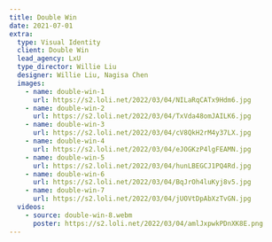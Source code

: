 ```yaml
---
title: Double Win
date: 2021-07-01
extra:
  type: Visual Identity
  client: Double Win
  lead_agency: LxU
  type_director: Willie Liu
  designer: Willie Liu, Nagisa Chen
  images:
    - name: double-win-1
      url: https://s2.loli.net/2022/03/04/NILaRqCATx9Hdm6.jpg
    - name: double-win-2
      url: https://s2.loli.net/2022/03/04/TxVda48omJAILK6.jpg
    - name: double-win-3
      url: https://s2.loli.net/2022/03/04/cV8QkH2rM4y37LX.jpg
    - name: double-win-4
      url: https://s2.loli.net/2022/03/04/eJOGKzP4lgFEAMN.jpg
    - name: double-win-5
      url: https://s2.loli.net/2022/03/04/hunLBEGCJ1PQ4Rd.jpg
    - name: double-win-6
      url: https://s2.loli.net/2022/03/04/BqJrOh4luKyj8v5.jpg
    - name: double-win-7
      url: https://s2.loli.net/2022/03/04/jUOVtDpAbXzTvGN.jpg
  videos:
    - source: double-win-8.webm
      poster: https://s2.loli.net/2022/03/04/amlJxpwkPDnXK8E.png
---
```


